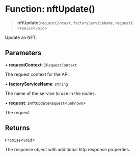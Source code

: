 # Function: nftUpdate()

> **nftUpdate**(`requestContext`, `factoryServiceName`, `request`): `Promise`\<`void`\>

Update an NFT.

## Parameters

• **requestContext**: `IRequestContext`

The request context for the API.

• **factoryServiceName**: `string`

The name of the service to use in the routes.

• **request**: `INftUpdateRequest`\<`unknown`\>

The request.

## Returns

`Promise`\<`void`\>

The response object with additional http response properties.
